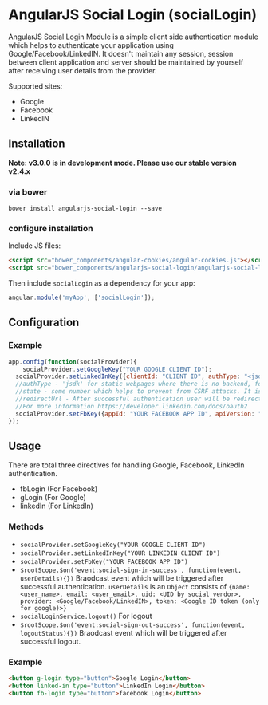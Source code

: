 # AngularJS Social Login (socialLogin)
AngularJS Social Login Module is a simple client side authentication module which helps to authenticate your application using Google/Facebook/LinkedIN. It doesn't maintain any session, session between client application and server should be maintained by yourself after receiving user details from the provider.

Supported sites:
- Google
- Facebook
- LinkedIN

## Installation
**Note: v3.0.0 is in development mode. Please use our stable version v2.4.x**
### via bower

```shell
bower install angularjs-social-login --save
```

### configure installation

Include JS files:

```html
<script src="bower_components/angular-cookies/angular-cookies.js"></script>
<script src="bower_components/angularjs-social-login/angularjs-social-login.js"></script>
```

Then include `socialLogin` as a dependency for your app:

```javascript
angular.module('myApp', ['socialLogin']);
```

## Configuration

### Example

```javascript
app.config(function(socialProvider){
	socialProvider.setGoogleKey("YOUR GOOGLE CLIENT ID");
  socialProvider.setLinkedInKey({clientId: "CLIENT ID", authType: "<jsdk OR oauth>", scope: "r_basicprofile,r_emailaddress", state: "STATE", redirectUrl: "http://localhost:9000/oauth/linked_in"});
  //authType - 'jsdk' for static webpages where there is no backend, for simple authentication. 'oauth' for accessing various permissions from the user 
  //state - some number which helps to prevent from CSRF attacks. It is must for 'oauth'
  //redirectUrl - After successful authentication user will be redirected to this url.
  //For more information https://developer.linkedin.com/docs/oauth2
  socialProvider.setFbKey({appId: "YOUR FACEBOOK APP ID", apiVersion: "API VERSION"});
});
```

## Usage
There are total three directives for handling Google, Facebook, LinkedIn authentication.
- fbLogin (For Facebook)
- gLogin (For Google)
- linkedIn (For LinkedIn)

### Methods

- `socialProvider.setGoogleKey("YOUR GOOGLE CLIENT ID")`
- `socialProvider.setLinkedInKey("YOUR LINKEDIN CLIENT ID")`
- `socialProvider.setFbKey("YOUR FACEBOOK APP ID")`
- `$rootScope.$on('event:social-sign-in-success', function(event, userDetails){})` 
   Braodcast event which will be triggered after successful authentication. `userDetails` is an `Object` consists of `{name: <user_name>, email: <user_email>, uid: <UID by social vendor>, provider: <Google/Facebook/LinkedIN>, token: <Google ID token (only for google)>}` 
- `socialLoginService.logout()`
   For logout
- `$rootScope.$on('event:social-sign-out-success', function(event, logoutStatus){})`
   Braodcast event which will be triggered after successful logout.

### Example
```html
<button g-login type="button">Google Login</button>
<button linked-in type="button">LinkedIn Login</button>
<button fb-login type="button">facebook Login</button>
```

